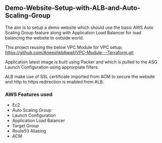 ## Demo-Website-Setup-with-ALB-and-Auto-Scaling-Group

The aim is to setup a demo website which should use the basic AWS Auto Scaling Group feature along with Application Load Balancer for load balancing the website to outside world.

This project reusing the below VPC Module for VPC setup;
https://github.com/AneeshkbAwait/VPC-Module---Terraform.git

Application latest image is built using Packer and which is pulled to the ASG Launch Configuration using approrpiate filters.

ALB make use of SSL certificate imported from ACM to secure the website and http to https redirection is enabled from ALB. 

### AWS Features used
- Ec2
- Auto Scaling Group
- Launch Configuration
- Application Load Balancer
- Target Group
- Route53 Aliasing
- ACM
